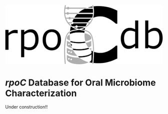 <img src="rpocdb_logo.png" width="600" />

# *rpoC* Database for Oral Microbiome Characterization

Under construction!!
